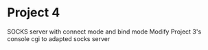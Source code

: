 # Project 4
SOCKS server with connect mode and bind mode
Modify Project 3's console cgi to adapted socks server


